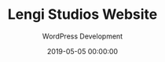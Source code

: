 ---
title: 'Lengi Studios Website'
subtitle: 'WordPress Development'
category: Coding
date: 2019-05-05 00:00:00
description:
featured_image: '/images/projects/lengi_studios/lengi_website_s.png'
---